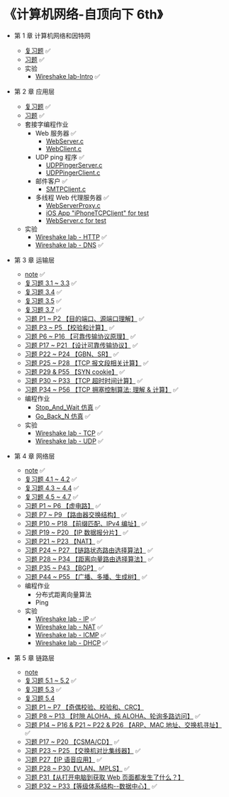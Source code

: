 # 《计算机网络-自顶向下 6th》

* 第 1 章 计算机网络和因特网
  * [复习题](https://github.com/YangXiaoHei/Networking/blob/master/01%20计算机网络和因特网/复习题.md) ✅
  * [习题](https://github.com/YangXiaoHei/Networking/blob/master/01%20计算机网络和因特网/习题.md) ✅
  * 实验
  	* [Wireshake lab-Intro](https://github.com/YangXiaoHei/Networking/blob/master/01%20计算机网络和因特网/Wireshake_lab-Intro.md) ✅
  
* 第 2 章 应用层
  * [复习题](https://github.com/YangXiaoHei/Networking/blob/master/02%20应用层/复习题.md) ✅
  * [习题](https://github.com/YangXiaoHei/Networking/blob/master/02%20应用层/习题.md) ✅
  * 套接字编程作业
    * Web 服务器 ✅
      * [WebServer.c](https://github.com/YangXiaoHei/Networking/blob/master/02%20应用层/progs/WebServer.c)
      * [WebClient.c](https://github.com/YangXiaoHei/Networking/blob/master/02%20应用层/progs/WebClient.c)
    * UDP ping 程序 ✅
      * [UDPPingerServer.c](https://github.com/YangXiaoHei/Networking/blob/master/02%20应用层/progs/UDPPingerServer.c)
      * [UDPPingerClient.c](https://github.com/YangXiaoHei/Networking/blob/master/02%20应用层/progs/UDPPingerClient.c)
    * 邮件客户 ✅
      * [SMTPClient.c](https://github.com/YangXiaoHei/Networking/blob/master/02%20应用层/progs/SMTPClient.c)
    * 多线程 Web 代理服务器 ✅
      * [WebServerProxy.c](https://github.com/YangXiaoHei/Networking/blob/master/02%20应用层/progs/WebServerProxy.c)
      * [iOS App "iPhoneTCPClient" for test](https://github.com/YangXiaoHei/Networking/blob/master/02%20应用层/progs/iPhoneTCPClient)
      * [WebServer.c for test](https://github.com/YangXiaoHei/Networking/blob/master/02%20应用层/progs/WebServer.c)
  * 实验
     * [Wireshake lab - HTTP](https://github.com/YangXiaoHei/Networking/blob/master/02%20应用层/Wireshake_lab-HTTP.md)  ✅
     * [Wireshake lab - DNS](https://github.com/YangXiaoHei/Networking/blob/master/02%20应用层/Wireshake_lab-DNS.md)  ✅
  
 * 第 3 章 运输层
   * [note](https://github.com/YangXiaoHei/Networking/blob/master/03%20运输层/README.md) ✅
   * [复习题 3.1 ~ 3.3](https://github.com/YangXiaoHei/Networking/blob/master/03%20运输层/复习题_31_33.md) ✅
   * [复习题 3.4](https://github.com/YangXiaoHei/Networking/blob/master/03%20运输层/复习题_34.md) ✅
   * [复习题 3.5](https://github.com/YangXiaoHei/Networking/blob/master/03%20运输层/复习题_35.md) ✅
   * [复习题 3.7](https://github.com/YangXiaoHei/Networking/blob/master/03%20运输层/复习题_37.md) ✅
   * [习题 P1 ~ P2 【目的端口、源端口理解】](https://github.com/YangXiaoHei/Networking/blob/master/03%20运输层/习题_01_02.md) ✅
   * [习题 P3 ~ P5 【校验和计算】](https://github.com/YangXiaoHei/Networking/blob/master/03%20运输层/习题_03_05.md) ✅
   * [习题 P6 ~ P16 【可靠传输协议原理】](https://github.com/YangXiaoHei/Networking/blob/master/03%20运输层/习题_06_16.md) ✅
   * [习题 P17 ~ P21 【设计可靠传输协议】](https://github.com/YangXiaoHei/Networking/blob/master/03%20运输层/习题_17_21.md) ✅ 
   * [习题 P22 ~ P24 【GBN、SR】](https://github.com/YangXiaoHei/Networking/blob/master/03%20运输层/习题_22_24.md) ✅ 
   * [习题 P25 ~ P28 【TCP 报文段相关计算】](https://github.com/YangXiaoHei/Networking/blob/master/03%20运输层/习题_25_28.md) ✅ 
   * [习题 P29 & P55 【SYN cookie】](https://github.com/YangXiaoHei/Networking/blob/master/03%20运输层/习题_29&55.md) ✅ 
   * [习题 P30 ~ P33 【TCP 超时时间计算】](https://github.com/YangXiaoHei/Networking/blob/master/03%20运输层/习题_30_33.md) ✅ 
   * [习题 P34 ~ P56 【TCP 拥塞控制算法: 理解 & 计算】](https://github.com/YangXiaoHei/Networking/blob/master/03%20运输层/习题_34_56.md) ✅ 
   * 编程作业
     * [Stop_And_Wait 仿真](https://github.com/YangXiaoHei/Networking/tree/master/03%20运输层/progs/Stop_And_Wait) ✅
     * [Go_Back_N 仿真](https://github.com/YangXiaoHei/Networking/tree/master/03%20运输层/progs/GBN) ✅
   * 实验
     * [Wireshake lab - TCP](https://github.com/YangXiaoHei/Networking/blob/master/03%20运输层/Wireshake_lab-TCP.md) ✅ 
     * [Wireshake lab - UDP](https://github.com/YangXiaoHei/Networking/blob/master/03%20运输层/Wireshake_lab-UDP.md) ✅
   
* 第 4 章 网络层
   * [note](https://github.com/YangXiaoHei/Networking/blob/master/04%20网络层/README.md)  ✅
   * [复习题 4.1 ~ 4.2](https://github.com/YangXiaoHei/Networking/blob/master/04%20网络层/复习题_41_42.md)  ✅
   * [复习题 4.3 ~ 4.4](https://github.com/YangXiaoHei/Networking/blob/master/04%20网络层/复习题_43_44.md)  ✅
   * [复习题 4.5 ~ 4.7](https://github.com/YangXiaoHei/Networking/blob/master/04%20网络层/复习题_45_47.md)  ✅
   * [习题 P1 ~ P6 【虚电路】](https://github.com/YangXiaoHei/Networking/blob/master/04%20网络层/习题_01_06.md)  ✅
   * [习题 P7 ~ P9 【路由器交换结构】](https://github.com/YangXiaoHei/Networking/blob/master/04%20网络层/习题_07_09.md)  ✅
   * [习题 P10 ~ P18  【前缀匹配、IPv4 编址】](https://github.com/YangXiaoHei/Networking/blob/master/04%20网络层/习题_10_18.md)  ✅
   * [习题 P19 ~ P20 【IP 数据报分片】](https://github.com/YangXiaoHei/Networking/blob/master/04%20网络层/习题_19_20.md)  ✅
   * [习题 P21 ~ P23 【NAT】](https://github.com/YangXiaoHei/Networking/blob/master/04%20网络层/习题_21_23.md)  ✅
   * [习题 P24 ~ P27 【链路状态路由选择算法】](https://github.com/YangXiaoHei/Networking/blob/master/04%20网络层/习题_24_27.md)  ✅
   * [习题 P28 ~ P34  【距离向量路由选择算法】](https://github.com/YangXiaoHei/Networking/blob/master/04%20网络层/习题_28_34.md)  ✅
   * [习题 P35 ~ P43  【BGP】](https://github.com/YangXiaoHei/Networking/blob/master/04%20网络层/习题_35_43.md)  ✅
   * [习题 P44 ~ P55 【广播、多播、生成树】](https://github.com/YangXiaoHei/Networking/blob/master/04%20网络层/习题_44_55.md)  ✅
   * 编程作业
     * 分布式距离向量算法
     * Ping
   * 实验
     * [Wireshake lab - IP](https://github.com/YangXiaoHei/Networking/blob/master/04%20网络层/Wireshake_lab-IP.md) ✅
     * [Wireshake lab - NAT](https://github.com/YangXiaoHei/Networking/blob/master/04%20网络层/Wireshake_lab-NAT.md) ✅
     * [Wireshake lab - ICMP](https://github.com/YangXiaoHei/Networking/blob/master/04%20网络层/Wireshake_lab-ICMP.md) ✅
     * [Wireshake lab - DHCP](https://github.com/YangXiaoHei/Networking/blob/master/04%20网络层/Wireshake_lab-DHCP.md) ✅
     
* 第 5 章 链路层
  * [note](https://github.com/YangXiaoHei/Networking/blob/master/05%20链路层/README.md)
  * [复习题 5.1 ~ 5.2](https://github.com/YangXiaoHei/Networking/blob/master/05%20链路层/复习题_51_52.md) ✅
  * [复习题 5.3](https://github.com/YangXiaoHei/Networking/blob/master/05%20链路层/复习题_53.md) ✅
  * [复习题 5.4](https://github.com/YangXiaoHei/Networking/blob/master/05%20链路层/复习题_54.md) 
  * [习题 P1 ~ P7 【奇偶校验、校验和、CRC】](https://github.com/YangXiaoHei/Networking/blob/master/05%20链路层/习题_01_07.md) 
  * [习题 P8 ~ P13 【时隙 ALOHA、纯 ALOHA、轮询多路访问】](https://github.com/YangXiaoHei/Networking/blob/master/05%20链路层/习题_08_13.md) ✅
  * [习题 P14 ~ P16 & P21 ~ P22 & P26 【ARP、MAC 地址、交换机寻址】](https://github.com/YangXiaoHei/Networking/blob/master/05%20链路层/习题_14_16.md) ✅ 
  * [习题 P17 ~ P20 【CSMA/CD】](https://github.com/YangXiaoHei/Networking/blob/master/05%20链路层/习题_17_20.md)  ✅ 
  * [习题 P23 ~ P25 【交换机对比集线器】](https://github.com/YangXiaoHei/Networking/blob/master/05%20链路层/习题_23_25.md) ✅ 
  * [习题 P27【IP 语音应用】](https://github.com/YangXiaoHei/Networking/blob/master/05%20链路层/习题_27.md) ✅ 
  * [习题 P28 ~ P30【VLAN、MPLS】](https://github.com/YangXiaoHei/Networking/blob/master/05%20链路层/习题_28_30.md) ✅ 
  * [习题 P31【从打开电脑到获取 Web 页面都发生了什么？】](https://github.com/YangXiaoHei/Networking/blob/master/05%20链路层/习题_31.md) 
  * [习题 P32 ~ P33【等级体系结构--数据中心】](https://github.com/YangXiaoHei/Networking/blob/master/05%20链路层/习题_28_30.md) ✅ 
  
   
   
   
  
    
  
